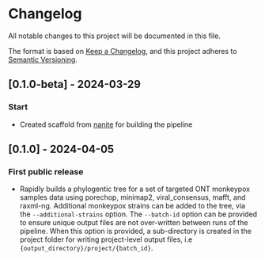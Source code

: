 # Changelog
All notable changes to this project will be documented in this file.

The format is based on [Keep a Changelog](https://keepachangelog.com/en/1.0.0/),
and this project adheres to [Semantic Versioning](https://semver.org/spec/v2.0.0.html).

## [0.1.0-beta] - 2024-03-29
### Start
  - Created scaffold from [nanite](https://github.com/OpenOmics/nanite) for building the pipeline

## [0.1.0] - 2024-04-05
### First public release
  - Rapidly builds a phylogentic tree for a set of targeted ONT monkeypox samples data using porechop, minimap2, viral_consensus, mafft, and raxml-ng. Additional monkeypox strains can be added to the tree, via the `--additional-strains` option. The `--batch-id` option can be provided to ensure unique output files are not over-written between runs of the pipeline. When this option is provided, a sub-directory is created in the project folder for writing project-level output files, i.e `{output_directory}/project/{batch_id}`.
